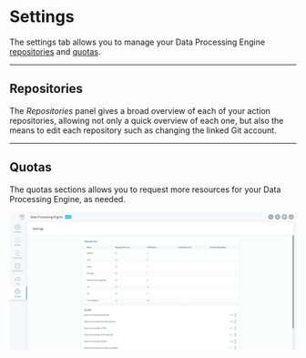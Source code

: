# Settings

The settings tab allows you to manage your Data Processing Engine [repositories](/en/product/dpe/settings?id=repositories) and [quotas](/en/product/dpe/settings?id=quotas).

---
## Repositories

The *Repositories* panel gives a broad overview of each of your action repositories, allowing not only a quick overview of each one, but also the means to edit each repository such as changing the linked Git account.

---
## Quotas

The quotas sections allows you to request more resources for your Data Processing Engine, as needed. 

![etl-gestion-organisation](picts/quotas.png)